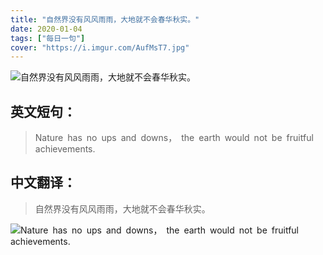 ```yaml
---
title: "自然界没有风风雨雨，大地就不会春华秋实。"
date: 2020-01-04
tags: ["每日一句"]
cover: "https://i.imgur.com/AufMsT7.jpg"
---
```


![自然界没有风风雨雨，大地就不会春华秋实。](https://i.imgur.com/FyRZgY5.jpg)

## 英文短句：
> Nature has no ups and downs， the earth would not be fruitful achievements. 

<!--more-->

## 中文翻译：
> 自然界没有风风雨雨，大地就不会春华秋实。

![Nature has no ups and downs， the earth would not be fruitful achievements. ](https://i.imgur.com/xTrsI9G.jpg)


